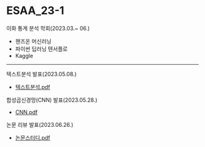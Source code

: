 # ESAA_23-1
이화 통계 분석 학회(2023.03.~ 06.) 
- 핸즈온 머신러닝
- 파이썬 딥러닝 텐서플로
- Kaggle
---
텍스트분석 발표(2023.05.08.)
- [텍스트분석.pdf](https://github.com/hyunseo318/ESAA_23-1/files/12191362/default.pdf)

합성곱신경망(CNN) 발표(2023.05.28.)
- [CNN.pdf](https://github.com/hyunseo318/ESAA_23-1/files/12191469/CNN.pdf)

논문 리뷰 발표(2023.06.26.)
- [논문스터디.pdf](https://github.com/hyunseo318/ESAA_23-1/files/12191382/default.pdf)
